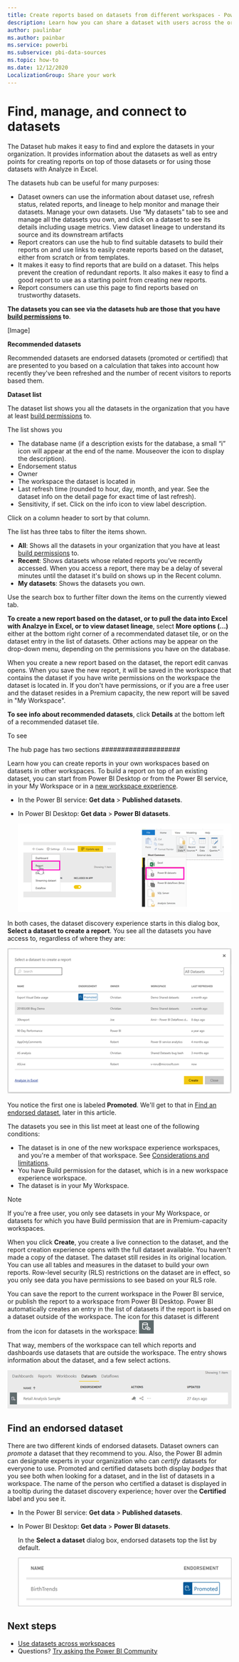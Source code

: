 ```yaml
---
title: Create reports based on datasets from different workspaces - Power BI
description: Learn how you can share a dataset with users across the organization. Then they can build reports based on your dataset in their own workspaces.
author: paulinbar
ms.author: painbar
ms.service: powerbi
ms.subservice: pbi-data-sources
ms.topic: how-to
ms.date: 12/12/2020
LocalizationGroup: Share your work
---
```

# Find, manage, and connect to datasets

The Dataset hub makes it easy to find and explore the datasets in your organization. It provides information about the datasets as well as entry points for creating reports on top of those datasets or for using those datasets with Analyze in Excel.

The datasets hub can be useful for many purposes:
* Dataset owners can use the information about dataset use, refresh status, related reports, and lineage to help monitor and manage their datasets.  Manage your own datasets. Use “My datasets” tab to see and manage all the datasets you own, and click on a dataset to see its details including usage metrics. View dataset lineage to understand its source and its downstream artifacts
* Report creators can use the hub to find suitable datasets to build their reports on and use links to easily create reports based on the dataset, either from scratch or from templates.
* It makes it easy to find reports that are build on a dataset. This helps prevent the creation of redundant reports. It also makes it easy to find a good report to use as a starting point from creating new reports. 
* Report consumers can use this page to find reports based on trustworthy datasets.

**The datasets you can see via the datasets hub are those that you have [build permissions](connect-data/service-datasets-build-permissions.md) to**.

[Image]

**Recommended datasets**

Recommended datasets are endorsed datasets (promoted or certified) that are presented to you based on a calculation that takes into account how recently they've been refreshed and the number of recent visitors to reports based them.

**Dataset list**

The dataset list shows you all the datasets in the organization that you have at least [build permissions](connect-data/service-datasets-build-permissions.md) to.

The list shows you 
* The database name (if a description exists for the database, a small “i” icon will appear at the end of the name. Mouseover the icon to display the description).
* Endorsement status
* Owner
* The workspace the dataset is located in
* Last refresh time (rounded to hour, day, month, and year. See the dataset info on the detail page for exact time of last refresh).
* Sensitivity, if set. Click on the info icon to view label description.

Click on a column header to sort by that column.

The list has three tabs to filter the items shown.
* **All**: Shows all the datasets in your organization that you have at least [build permissions](connect-data/service-datasets-build-permissions.md) to.
* **Recent**: Shows datasets whose related reports you’ve recently accessed. When you access a report, there may be a delay of several minutes until the dataset it's build on shows up in the Recent column.
* **My datasets**: Shows the datasets you own. 

Use the search box to further filter down the items on the currently viewed tab.

**To create a new report based on the dataset, or to pull the data into Excel with Analzye in Excel, or to view dataset lineage**, select **More options (...)** either at the bottom right corner of a recommendated dataset tile, or on the dataset entry in the list of datasets. Other actions may be appear on the drop-down menu, depending on the permissions you have on the database.

When you create a new report based on the dataset, the report edit canvas opens. When you save the new report, it will be saved in the workspace that contains the dataset if you have write permissions on the workspace the dataset is located in. If you don't have permissions, or if you are a free user and the dataset resides in a Premium capacity, the new report will be saved in "My Workspace".

**To see info about recommended datasets**, click **Details** at the bottom left of a recommended dataset tile.

To see 




The hub page has two sections
####################



Learn how you can create reports in your own workspaces based on datasets in other workspaces. To build a report on top of an existing dataset, you can start from Power BI Desktop or from the Power BI service, in your My Workspace or in a [new workspace experience](../collaborate-share/service-create-the-new-workspaces.md).

- In the Power BI service: **Get data** > **Published datasets**.
- In Power BI Desktop: **Get data** > **Power BI datasets**.

    ![Connect to an existing dataset](media/service-datasets-across-workspaces/power-bi-connect-dataset-pk.png)
   
In both cases, the dataset discovery experience starts in this dialog box, **Select a dataset to create a report**. You see all the datasets you have access to, regardless of where they are:

![Select a dataset](media/service-datasets-across-workspaces/power-bi-select-dataset.png)

You notice the first one is labeled **Promoted**. We'll get to that in [Find an endorsed dataset](#find-an-endorsed-dataset), later in this article.

The datasets you see in this list meet at least one of the following conditions:

- The dataset is in one of the new workspace experience workspaces, and you're a member of that workspace. See [Considerations and limitations](service-datasets-across-workspaces.md#considerations-and-limitations).
- You have Build permission for the dataset, which is in a new workspace experience workspace.
- The dataset is in your My Workspace.

> [!NOTE]
> If you're a free user, you only see datasets in your My Workspace, or datasets for which you have Build permission that are in Premium-capacity workspaces.

When you click **Create**, you create a live connection to the dataset, and the report creation experience opens with the full dataset available. You haven't made a copy of the dataset. The dataset still resides in its original location. You can use all tables and measures in the dataset to build your own reports. Row-level security (RLS) restrictions on the dataset are in effect, so you only see data you have permissions to see based on your RLS role.

You can save the report to the current workspace in the Power BI service, or publish the report to a workspace from Power BI Desktop. Power BI automatically creates an entry in the list of datasets if the report is based on a dataset outside of the workspace. The icon for this dataset is different from the icon for datasets in the workspace: ![Shared dataset icon](media/service-datasets-discover-across-workspaces/power-bi-shared-dataset-icon.png)

That way, members of the workspace can tell which reports and dashboards use datasets that are outside the workspace. The entry shows information about the dataset, and a few select actions.

![Dataset actions](media/service-datasets-across-workspaces/power-bi-dataset-actions.png)

## Find an endorsed dataset

There are two different kinds of endorsed datasets. Dataset owners can *promote* a dataset that they recommend to you. Also, the Power BI admin can designate experts in your organization who can *certify* datasets for everyone to use. Promoted and certified datasets both display *badges* that you see both when looking for a dataset, and in the list of datasets in a workspace. The name of the person who certified a dataset is displayed in a tooltip during the dataset discovery experience; hover over the **Certified** label and you see it.

- In the Power BI service: **Get data** > **Published datasets**.
- In Power BI Desktop: **Get data** > **Power BI datasets**.

    In the **Select a dataset** dialog box, endorsed datasets top the list by default. 

    ![Promoted dataset](media/service-datasets-discover-across-workspaces/power-bi-dataset-promoted.png)

## Next steps

- [Use datasets across workspaces](service-datasets-across-workspaces.md)
- Questions? [Try asking the Power BI Community](https://community.powerbi.com/)
